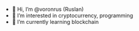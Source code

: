 - 👋 Hi, I’m @voronrus (Ruslan)
- 👀 I’m interested in cryptocurrency, programming
- 🌱 I’m currently learning blockchain



<!---
voronrus/voronrus is a ✨ special ✨ repository because its `README.md` (this file) appears on your GitHub profile.
You can click the Preview link to take a look at your changes.
--->
